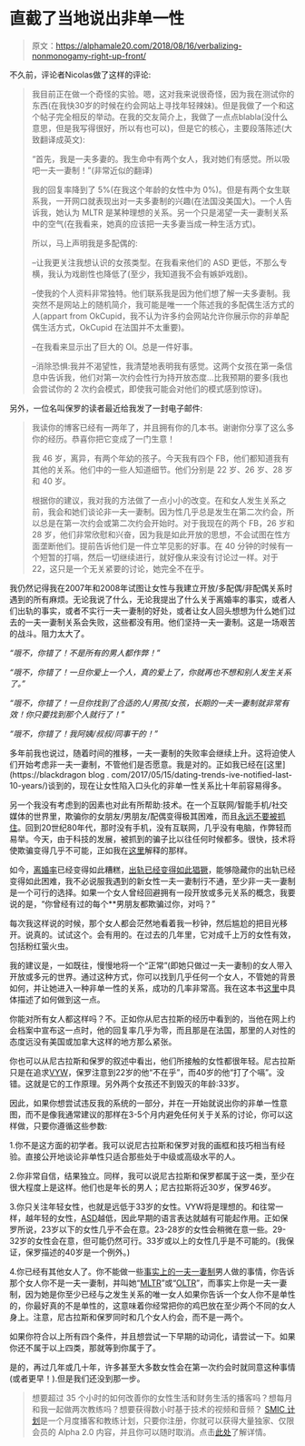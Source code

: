 # 直截了当地说出非单一性

> 原文：<https://alphamale20.com/2018/08/16/verbalizing-nonmonogamy-right-up-front/>

不久前，评论者Nicolas做了这样的评论:

> 我目前正在做一个奇怪的实验。嗯，这对我来说很奇怪，因为我在测试你的东西(在我快30岁的时候在约会网站上寻找年轻辣妹)。但是我做了一个和这个帖子完全相反的举动。在我的交友简介上，我做了一点点blabla(没什么意思，但是我写得很好，所以有也可以)，但是它的核心，主要段落陈述(大致翻译成英文):
> 
> “首先，我是一夫多妻的。我生命中有两个女人，我对她们有感觉。所以吸吧一夫一妻制！”(非常近似的翻译)
> 
> 我的回复率降到了 5%(在我这个年龄的女性中为 0%)。但是有两个女生联系我，一开网口就表现出对一夫多妻制的兴趣(在法国没美国大)。一个人告诉我，她认为 MLTR 是某种理想的关系。另一个只是渴望一夫一妻制关系中的空气(在我看来，她真的应该把一夫多妻当成一种生活方式)。
> 
> 所以，马上声明我是多配偶的:
> 
> –让我更关注我想认识的女孩类型。在我看来他们的 ASD 更低，不那么专横，我认为戏剧性也降低了(至少，我知道我不会有嫉妒戏剧)。
> 
> –使我的个人资料非常独特。他们联系我是因为他们想了解一夫多妻制。我突然不是网站上的随机简介，我可能是唯一一个陈述我的多配偶生活方式的人(appart from OkCupid，我不认为许多约会网站允许你展示你的非单配偶生活方式，OkCupid 在法国并不太重要)。
> 
> –在我看来显示出了巨大的 OI。总是一件好事。
> 
> –消除恐惧:我并不渴望性，我清楚地表明我有感觉。这两个女孩在第一条信息中告诉我，他们对第一次约会性行为持开放态度…比我预期的要多(我也会尝试你的 2 次约会模式，即使我可能会对他们的模式感到惊讶)。

另外，一位名叫保罗的读者最近给我发了一封电子邮件:

> 我读你的博客已经有一两年了，并且拥有你的几本书。谢谢你分享了这么多你的经历。恭喜你把它变成了一门生意！
> 
> 我 46 岁，离异，有两个年幼的孩子。今天我有四个 FB，他们都知道我有其他的关系。他们中的一些人知道细节。他们分别是 22 岁、26 岁、28 岁和 40 岁。
> 
> 根据你的建议，我对我的方法做了一点小小的改变。在和女人发生关系之前，我会和她们谈论非一夫一妻制。因为性几乎总是发生在第二次约会，所以总是在第一次约会或第二次约会开始时。对于我现在的两个 FB，26 岁和 28 岁，他们非常欣慰和兴奋，因为我是如此开放的思想，不会试图在性方面垄断他们。提前告诉他们是一件立竿见影的好事。在 40 分钟的时候有一个短暂的打嗝，然后一切继续进行，就好像从来没有讨论过一样。对于 22，这只是一个无关紧要的讨论，她完全不在乎。

我仍然记得我在2007年和2008年试图让女性与我建立开放/多配偶/非配偶关系时遇到的所有麻烦。无论我说了什么，无论我提出了什么关于离婚率的事实，或者人们出轨的事实，或者不实行一夫一妻制的好处，或者让女人回头想想为什么她们过去的一夫一妻制关系会失败，这些都没有用。他们坚持一夫一妻制。这是一场艰苦的战斗。阻力太大了。

*“哦不，你错了！不是所有的男人都作弊！”*

*“哦不，你错了！一旦你爱上一个人，真的爱上了，你就再也不想和别人发生关系了。”*

*“哦不，你错了！一旦你找到了合适的人/男孩/女孩，长期的一夫一妻制就非常有效！你只要找到那个人就行了！”*

*“哦不，你错了！我阿姨/叔叔/同事干的！”*

多年前我也说过，随着时间的推移，一夫一妻制的失败率会继续上升。这将迫使人们开始考虑非一夫一妻制，不管他们是否愿意。我是对的。正如我已经在[这里](https://blackdragon blog . com/2017/05/15/dating-trends-ive-notified-last-10-years/)谈到的，现在让女性陷入口头化的非单一性关系比十年前容易得多。

另一个我没有考虑到的因素也对此有所帮助:技术。在一个互联网/智能手机/社交媒体的世界里，欺骗你的女朋友/男朋友/配偶变得极其困难，而且[永远不要被抓住](https://blackdragonblog.com/2016/03/07/when-men-chest-they-male-they-want-to-get-catched/)。回到20世纪80年代，那时没有手机，没有互联网，几乎没有电脑，作弊轻而易举。今天，由于科技的发展，被抓到的骗子比以往任何时候都多。很快，技术将使欺骗变得几乎不可能，正如我在[这里](https://blackdragonblog.com/2017/04/13/technology-sexual-Monique-will-soon-impossible/)解释的那样。

如今，[离婚率](https://blackdragonblog.com/2014/07/13/disclosure-statistics/)已经变得如此糟糕，[出轨已经变得如此猖獗](https://blackdragonblog.com/2016/08/15/occurrent-people-scotch-real-stats/)，能够隐藏你的出轨已经变得如此困难，我不必说服我遇到的新女性一夫一妻制行不通，至少非一夫一妻制是一个可行的选择。如果一个女人曾经回避拥有一段开放或多元关系的概念，我要说的是，“你曾经有过的每个**男朋友都欺骗过你，对吗？”

每次我这样说的时候，那个女人都会茫然地看着我一秒钟，然后尴尬的把目光移开。说真的。试试这个。会有用的。在过去的几年里，它对成千上万的女性有效，包括粉红萤火虫。

我的建议是，一如既往，慢慢地将一个“正常”(即她只做过一夫一妻制)的女人带入开放或多元的世界。通过这种方式，你可以找到几乎任何一个女人，不管她的背景如何，并让她进入一种非单一性的关系，成功的几率非常高。我在这本书[这里](http://www.haveopenrelationships.com)中具体描述了如何做到这一点。

你能对所有女人都这样吗？不。正如你从尼古拉斯的经历中看到的，当他在网上约会档案中宣布这一点时，他的回复率几乎为零，而且那是在法国，那里的人对性的态度远没有美国或加拿大这样的地方那么紧张。

你也可以从尼古拉斯和保罗的叙述中看出，他们所接触的女性都很年轻。尼古拉斯只是在追求[VYW](https://blackdragonblog.com/glossary/#VYW)，保罗注意到22岁的他“不在乎”，而40岁的他“打了个嗝”。没错。这就是它的工作原理。另外两个女孩还不到毁灭的年龄:33岁。

因此，如果你想尝试违反我的系统的一部分，并在一开始就说出你的非单一性意图，而不是像我通常建议的那样在3-5个月内避免任何关于关系的讨论，你可以这样做，只要你遵循这些参数:

1\.你不是这方面的初学者。我可以说尼古拉斯和保罗对我的画框和技巧相当有经验。直接公开地谈论非单性只适合那些处于中级或高级水平的人。

2\.你非常自信，结果独立。同样，我可以说尼古拉斯和保罗都属于这一类，至少在很大程度上是这样。他们也是年长的男人；尼古拉斯将近30岁，保罗46岁。

3\.你只关注年轻女性，也就是远低于33岁的女性。VYW将是理想的。和往常一样，越年轻的女性，[ASD](https://blackdragonblog.com/glossary/#VYW)越低，因此早期的语言表达就越有可能起作用。正如保罗所说，23岁以下的女性几乎不会在意。23-28岁的女性会稍微在意一些。29-32岁的女性会在意，但可能仍然可行。33岁或以上的女性几乎是不可能的。(我保证，保罗描述的40岁是一个例外。)

4\.你已经有其他女人了。你不能做一些[事实上的一夫一妻制](https://blackdragonblog.com/2016/02/25/de-facto-monogamy/)男人做的事情，你告诉那个女人你不是一夫一妻制，并叫她“[MLTR](https://blackdragonblog.com/glossary/#MLTR)”或“[OLTR](https://blackdragonblog.com/glossary/#OLTR)”，而事实上你是一夫一妻制，因为她是你至少已经与之发生关系的唯一女人如果你告诉一个女人你不是单性的，你最好真的不是单性的，这意味着你经常把你的鸡巴放在至少两个不同的女人身上。注意，尼古拉斯和保罗同时和几个女人约会，而不是一两个。


如果你符合以上所有四个条件，并且想尝试一下早期的动词化，请尝试一下。如果你还不属于以上四类，那就等到你属于了。

是的，再过几年或几十年，许多甚至大多数女性会在第一次约会时就同意这种事情(或者更早！).但是我们还没到那一步。

> 想要超过 35 个小时的如何改善你的女性生活和财务生活的播客吗？想每月和我一起做两次教练吗？想要获得数小时基于技术的视频和音频？ [SMIC 计划](https://alphamale20.kartra.com/page/vIL17)是一个月度播客和教练计划，只要你注册，你就可以获得大量独家、仅限会员的 Alpha 2.0 内容，并且你可以随时取消。点击[此处](https://alphamale20.kartra.com/page/vIL17)了解详情。